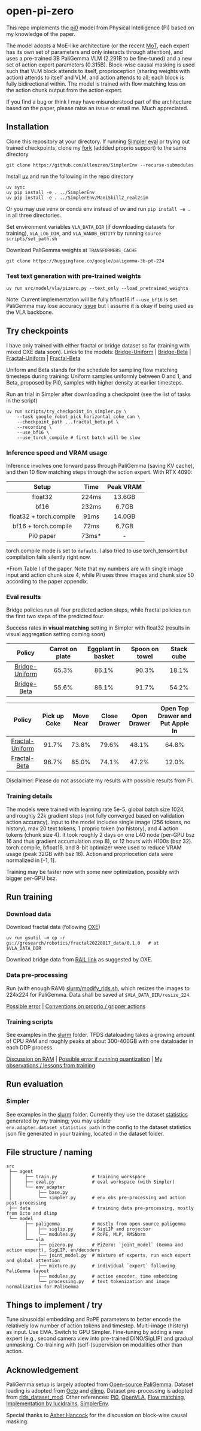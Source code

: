 # open-pi-zero

This repo implements the [pi0](https://www.physicalintelligence.company/download/pi0.pdf) model from Physical Intelligence (Pi) based on my knowledge of the paper.

The model adopts a MoE-like architecture (or the recent [MoT](https://arxiv.org/abs/2411.04996), each expert has its own set of parameters and only interacts through attention), and uses a pre-trained 3B PaliGemma VLM (2.291B to be fine-tuned) and a new set of action expert parameters (0.315B). Block-wise causal masking is used such that VLM block attends to itself, proprioception (sharing weights with action) attends to itself and VLM, and action attends to all; each block is fully bidirectional within. The model is trained with flow matching loss on the action chunk output from the action expert.

If you find a bug or think I may have misunderstood part of the architecture based on the paper, please raise an issue or email me. Much appreciated.

## Installation
Clone this repository at your directory. If running [Simpler eval](https://github.com/simpler-env/SimplerEnv) or trying out trained checkpoints, clone my [fork](https://github.com/allenzren/SimplerEnv) (addded proprio support) to the same directory
```console
git clone https://github.com/allenzren/SimplerEnv --recurse-submodules
```

Install [uv](https://docs.astral.sh/uv/getting-started/installation/) and run the following in the repo directory
```console
uv sync
uv pip install -e . ../SimplerEnv
uv pip install -e . ../SimplerEnv/ManiSkill2_real2sim
```
Or you may use venv or conda env instead of uv and run `pip install -e .` in all three directories.

Set environment variables `VLA_DATA_DIR` (if downloading datasets for training), `VLA_LOG_DIR`, and `VLA_WANDB_ENTITY` by running `source scripts/set_path.sh`

Download PaliGemma weights at `TRANSFORMERS_CACHE`
```console
git clone https://huggingface.co/google/paligemma-3b-pt-224
```

### Test text generation with pre-trained weights
```console
uv run src/model/vla/pizero.py --text_only --load_pretrained_weights
```

Note: Current implementation will be fully bfloat16 if `--use_bf16` is set. PaliGemma may lose accuracy [issue](https://github.com/huggingface/transformers/pull/29402) but I assume it is okay if being used as the VLA backbone.

<!-- VLA with dummy img/text, proprio, and action, output dummy flow matching action
```console
uv run src/model/vla/pizero.py
``` -->

## Try checkpoints

I have only trained with either fractal or bridge dataset so far (training with mixed OXE data soon). Links to the models:
 [Bridge-Uniform](https://huggingface.co/allenzren/open-pi-zero/blob/main/bridge_uniform.pt) | [Bridge-Beta](https://huggingface.co/allenzren/open-pi-zero/blob/main/bridge_beta.pt) | [Fractal-Uniform](https://huggingface.co/allenzren/open-pi-zero/blob/main/fractal_uniform.pt) | [Fractal-Beta](https://huggingface.co/allenzren/open-pi-zero/blob/main/fractal_beta.pt)

Uniform and Beta stands for the schedule for sampling flow matching timesteps during training: Uniform samples uniformly between 0 and 1, and Beta, proposed by Pi0, samples with higher density at earlier timesteps.

Run an trial in Simpler after downloading a checkpoint (see the list of tasks in the script)
```console
uv run scripts/try_checkpoint_in_simpler.py \
    --task google_robot_pick_horizontal_coke_can \
    --checkpoint_path ...fractal_beta.pt \
    --recording \
    --use_bf16 \
    --use_torch_compile # first batch will be slow
```

### Inference speed and VRAM usage

Inference involves one forward pass through PaliGemma (saving KV cache), and then 10 flow matching steps through the action expert. With RTX 4090:

| Setup | Time | Peak VRAM |
|:------:|:---------:| :---------:|
| float32 | 224ms | 13.6GB |
| bf16 | 232ms | 6.7GB |
| float32 + torch.compile | 91ms | 14.0GB |
| bf16 + torch.compile | 72ms | 6.7GB |
| Pi0 paper | 73ms* | - |

torch.compile mode is set to `default`. I also tried to use torch_tensorrt but compilation fails silently right now.

*From Table I of the paper. Note that my numbers are with single image input and action chunk size 4, while Pi uses three images and chunk size 50 according to the paper appendix.

### Eval results

Bridge policies run all four predicted action steps, while fractal policies run the first two steps of the predicted four.
<!-- This setup is practical given bridge data is 5Hz and fractal data is 3Hz, and the policy inference can be 4Hz. -->

Success rates in **visual matching** setting in Simpler with float32 (results in visual aggregation setting coming soon)

| Policy | Carrot on plate | Eggplant in basket | Spoon on towel | Stack cube |
|:------:|:---------------:|:------------------:|:--------------:|:----------:|
| [Bridge-Uniform](https://huggingface.co/allenzren/open-pi-zero/blob/main/bridge_uniform.pt)   | 65.3% | 86.1% | 90.3% | 18.1% |
| [Bridge-Beta](https://huggingface.co/allenzren/open-pi-zero/blob/main/bridge_beta.pt)    | 55.6% | 86.1% | 91.7% | 54.2% |

| Policy | Pick up Coke | Move Near | Close Drawer | Open Drawer | Open Top Drawer and Put Apple In |
|:------:|:------------:|:---------:|:------------:|:-----------:|:--------------------------------:|
| [Fractal-Uniform](https://huggingface.co/allenzren/open-pi-zero/blob/main/fractal_uniform.pt) | 91.7% | 73.8% | 79.6% | 48.1% | 64.8% |
| [Fractal-Beta](https://huggingface.co/allenzren/open-pi-zero/blob/main/fractal_beta.pt)    | 96.7% | 85.0% | 74.1% | 47.2% | 12.0% |

Disclaimer: Please do not associate my results with possible results from Pi.

### Training details

The models were trained with learning rate 5e-5, global batch size 1024, and roughly 22k gradient steps (not fully converged based on validation action accuracy). Input to the model includes single image (256 tokens, no history), max 20 text tokens, 1 proprio token (no history), and 4 action tokens (chunk size 4). It took roughly 2 days on one L40 node (per-GPU bsz 16 and thus gradient accumulation step 8), or 12 hours with H100s (bsz 32). torch.compile, bfloat16, and 8-bit optimizer were used to reduce VRAM usage (peak 32GB with bsz 16). Action and propriocetion data were normalized in [-1, 1].

Training may be faster now with some new optimization, possibly with bigger per-GPU bsz.

## Run training

### Download data

Download fractal data (following [OXE](https://github.com/google-deepmind/open_x_embodiment?tab=readme-ov-file))
```console
uv run gsutil -m cp -r gs://gresearch/robotics/fractal20220817_data/0.1.0   # at $VLA_DATA_DIR
```

Download bridge data from [RAIL link](https://rail.eecs.berkeley.edu/datasets/bridge_release/data/tfds/) as suggested by OXE.

### Data pre-processing

Run (with enough RAM) [slurm/modify_rlds.sh](slurm/modify_rlds.sh), which resizes the images to 224x224 for PaliGemma. Data shall be saved at `$VLA_DATA_DIR/resize_224`.

[Possible error](doc/error.md#5) | [Conventions on proprio / gripper actions](doc/convention.md)

### Training scripts

See examples in the [slurm](slurm/) folder. TFDS dataloading takes a growing amount of CPU RAM and roughly peaks at about 300-400GB with one dataloader in each DDP process.

[Discussion on RAM](https://github.com/openvla/openvla/issues/4) | [Possible error if running quantization](doc/error.md#9) | [My observations / lessons from training](doc/notes.md)

## Run evaluation

### Simpler

See examples in the [slurm](slurm/) folder. Currently they use the dataset [statistics](config/bridge_statistics.json) generated by my training; you may update `env.adapter.dataset_statistics_path` in the config to the dataset statistics json file generated in your training, located in the dataset folder.

## File structure / naming

```
src
 ├── agent
 │     ├── train.py             # training workspace
 │     ├── eval.py              # eval workspace (with Simpler)
 │     └── env_adapter
 │          ├── base.py
 │          └── simpler.py      # env obs pre-processing and action post-processing
 ├── data                       # training data pre-processing, mostly from Octo and dlimp
 └── model
       ├── paligemma            # mostly from open-source paligemma
       │    ├── siglip.py       # SigLIP and projector
       │    └── modules.py      # RoPE, MLP, RMSNorm
       └── vla
            ├── pizero.py       # PiZero: `joint_model` (Gemma and action expert), SigLIP, en/decoders
            ├── joint_model.py  # mixture of experts, run each expert and global attention
            ├── mixture.py      # individual `expert` following PaliGemma layout
            ├── modules.py      # action encoder, time embedding
            └── processing.py   # text tokenization and image normalization for PaliGemma
```

## Things to implement / try

Tune sinusoidal embedding and RoPE parameters to better encode the relatively low number of action tokens and timestep. Multi-image (history) as input. Use EMA. Switch to GPU Simpler. Fine-tuning by adding a new expert (e.g., second camera view into pre-trained DINO/SigLIP) and gradual unmasking. Co-training with (self-)supervision on modalities other than action.

## Acknowledgement

PaliGemma setup is largely adopted from [Open-source PaliGemma](https://github.com/hkproj/pytorch-paligemma/tree/main). Dataset loading is adopted from [Octo](https://octo-models.github.io/) and [dlimp](https://github.com/kvablack/dlimp). Dataset pre-processing is adopted from [rlds_dataset_mod](https://github.com/kpertsch/rlds_dataset_mod/tree/main). Other references: [Pi0](https://www.physicalintelligence.company/download/pi0.pdf), [OpenVLA](https://github.com/openvla/openvla), [Flow matching](https://github.com/gle-bellier/flow-matching/blob/main/Flow_Matching.ipynb), [Implementation by lucidrains](https://github.com/lucidrains/pi-zero-pytorch), [SimplerEnv](https://github.com/simpler-env/SimplerEnv).

Special thanks to [Asher Hancock](https://aasherh.github.io/) for the discussion on block-wise causal masking.
